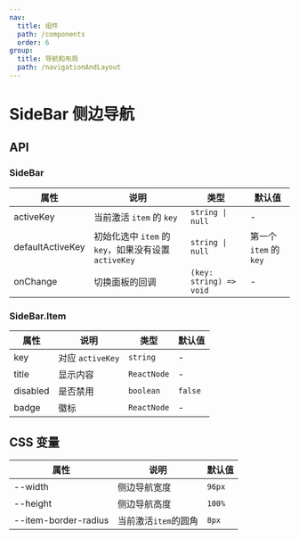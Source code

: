 ```yaml
---
nav:
  title: 组件
  path: /components
  order: 6
group:
  title: 导航和布局
  path: /navigationAndLayout
---
```


# SideBar 侧边导航

<code src="@ui/SideBar"></code>

## API

### SideBar

| 属性             | 说明                                                 | 类型                    | 默认值                 |
| ---------------- | ---------------------------------------------------- | ----------------------- | ---------------------- |
| activeKey        | 当前激活 `item` 的 `key`                             | `string \| null`        | -                      |
| defaultActiveKey | 初始化选中 `item` 的 `key`，如果没有设置 `activeKey` | `string \| null`        | 第一个 `item` 的 `key` |
| onChange         | 切换面板的回调                                       | `(key: string) => void` | -                      |

### SideBar.Item

| 属性     | 说明             | 类型        | 默认值  |
| -------- | ---------------- | ----------- | ------- |
| key      | 对应 `activeKey` | `string`    | -       |
| title    | 显示内容         | `ReactNode` | -       |
| disabled | 是否禁用         | `boolean`   | `false` |
| badge    | 徽标             | `ReactNode` | -       |

## CSS 变量

| 属性                 | 说明                 | 默认值 |
| -------------------- | -------------------- | ------ |
| --width              | 侧边导航宽度         | `96px` |
| --height             | 侧边导航高度         | `100%` |
| --item-border-radius | 当前激活`item`的圆角 | `8px`  |
